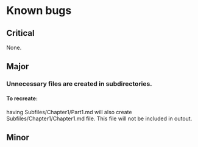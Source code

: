 # Known bugs

## Critical
None.

## Major 

### Unnecessary files are created in subdirectories.

#### To recreate:
having Subfiles/Chapter1/Part1.md will also create Subfiles/Chapter1/Chapter1.md file.
This file will not be included in outout.

## Minor
